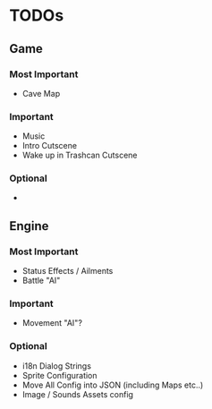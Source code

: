 # TODOs

## Game

### Most Important
   * Cave Map

### Important
   * Music
   * Intro Cutscene
   * Wake up in Trashcan Cutscene

### Optional
   *

## Engine

### Most Important
   * Status Effects / Ailments
   * Battle "AI"

### Important
   * Movement "AI"?

### Optional
   * i18n Dialog Strings
   * Sprite Configuration
   * Move All Config into JSON (including Maps etc..)
   * Image / Sounds Assets config
